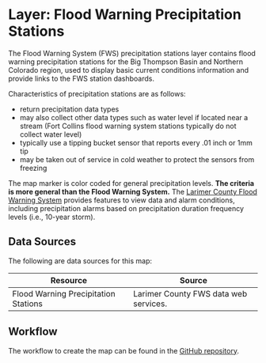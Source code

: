 # Layer: Flood Warning Precipitation Stations #

The Flood Warning System (FWS) precipitation stations layer contains flood warning precipitation stations for the Big Thompson Basin
and Northern Colorado region,
used to display basic current conditions information and provide links to the FWS station dashboards.

Characteristics of precipitation stations are as follows:

*   return precipitation data types
*   may also collect other data types such as water level if located near a stream
    (Fort Collins flood warning system stations typically do not collect water level)
*   typically use a tipping bucket sensor that reports every .01 inch or 1mm tip
*   may be taken out of service in cold weather to protect the sensors from freezing

The map marker is color coded for general precipitation levels.
**The criteria is more general than the Flood Warning System.**
The [Larimer County Flood Warning System](https://larimerco-ns5.trilynx-novastar.systems/novastar/operator/)
provides features to view data and alarm conditions,
including precipitation alarms based on precipitation duration frequency levels (i.e., 10-year storm).

## Data Sources ##

The following are data sources for this map:

| **Resource** | **Source** |
| -- | -- |
| Flood Warning Precipitation Stations | Larimer County FWS data web services. |

## Workflow ##

The workflow to create the map can be found in the
[GitHub repository](https://github.com/OpenWaterFoundation/owf-infomapper-co-big-thompson/tree/master/workflow/CurrentConditions/Environment-Floods).
